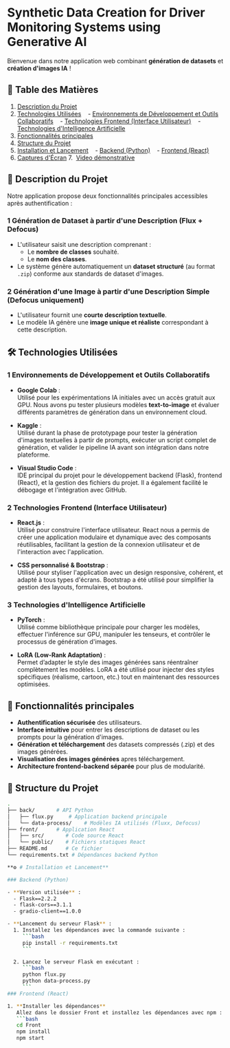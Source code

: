 # Synthetic Data Creation for Driver Monitoring Systems using Generative AI



Bienvenue dans notre application web combinant **génération de datasets** et **création d'images IA** !

## 📑 Table des Matières

1. [Description du Projet](#description-du-projet)
2. [Technologies Utilisées](#technologies-utilisees)
   - [Environnements de Développement et Outils Collaboratifs](#61-environnements-de-developpement-et-outils-collaboratifs)
   - [Technologies Frontend (Interface Utilisateur)](#62-technologies-frontend-interface-utilisateur)
   - [Technologies d'Intelligence Artificielle](#63-technologies-dintelligence-artificielle)
3. [Fonctionnalités principales](#fonctionnalites-principales)
4. [Structure du Projet](#structure-du-projet)
5. [Installation et Lancement](#installation-et-lancement)
   - [Backend (Python)](#backend-python)
   - [Frontend (React)](#frontend-react)
6. [Captures d'Écran](#captures-decran)
7.  [Video démonstrative](#video-demonstrative)


## 🚀 Description du Projet

Notre application propose deux fonctionnalités principales accessibles après authentification :

### 1 Génération de Dataset à partir d'une Description (Flux + Defocus)  
   - L'utilisateur saisit une description comprenant :
     - Le **nombre de classes** souhaité.
     - Le **nom des classes**.
   - Le système génère automatiquement un **dataset structuré** (au format `.zip`) conforme aux standards de dataset d'images.

### 2 Génération d'une Image à partir d'une Description Simple (Defocus uniquement) 
   - L'utilisateur fournit une **courte description textuelle**.
   - Le modèle IA génère une **image unique et réaliste** correspondant à cette description.

## 🛠️ Technologies Utilisées

### 1 Environnements de Développement et Outils Collaboratifs

- **Google Colab** :  
  Utilisé pour les expérimentations IA initiales avec un accès gratuit aux GPU. Nous avons pu tester plusieurs modèles **text-to-image** et évaluer différents paramètres de génération dans un environnement cloud.

- **Kaggle** :  
  Utilisé durant la phase de prototypage pour tester la génération d'images textuelles à partir de prompts, exécuter un script complet de génération, et valider le pipeline IA avant son intégration dans notre plateforme.

- **Visual Studio Code** :  
  IDE principal du projet pour le développement backend (Flask), frontend (React), et la gestion des fichiers du projet. Il a également facilité le débogage et l'intégration avec GitHub.

### 2 Technologies Frontend (Interface Utilisateur)

- **React.js** :  
  Utilisé pour construire l'interface utilisateur. React nous a permis de créer une application modulaire et dynamique avec des composants réutilisables, facilitant la gestion de la connexion utilisateur et de l'interaction avec l'application.

- **CSS personnalisé & Bootstrap** :  
  Utilisé pour styliser l'application avec un design responsive, cohérent, et adapté à tous types d'écrans. Bootstrap a été utilisé pour simplifier la gestion des layouts, formulaires, et boutons.

### 3 Technologies d'Intelligence Artificielle

- **PyTorch** :  
  Utilisé comme bibliothèque principale pour charger les modèles, effectuer l'inférence sur GPU, manipuler les tenseurs, et contrôler le processus de génération d'images.

- **LoRA (Low-Rank Adaptation)** :  
  Permet d’adapter le style des images générées sans réentraîner complètement les modèles. LoRA a été utilisé pour injecter des styles spécifiques (réalisme, cartoon, etc.) tout en maintenant des ressources optimisées.

## 🔑 Fonctionnalités principales

- **Authentification sécurisée** des utilisateurs.
- **Interface intuitive** pour entrer les descriptions de dataset ou les prompts pour la génération d'images.
- **Génération et téléchargement** des datasets compressés (.zip) et des images générées.
- **Visualisation des images générées** apres téléchargement.
- **Architecture frontend-backend séparée** pour plus de modularité.

## 📂 Structure du Projet
```bash
.
├── back/       # API Python
│   ├── flux.py     # Application backend principale
│   └── data-process/    # Modèles IA utilisés (Fluxx, Defocus)
├── front/      # Application React
│   ├── src/       # Code source React
│   └── public/    # Fichiers statiques React
├── README.md      # Ce fichier
└── requirements.txt # Dépendances backend Python

**⚙️ # Installation et Lancement**

### Backend (Python)

- **Version utilisée** :
  - Flask==2.2.2
  - flask-cors==3.1.1
  - gradio-client==1.0.0

- **Lancement du serveur Flask** :
  1. Installez les dépendances avec la commande suivante :
     ```bash
     pip install -r requirements.txt
     ```

  2. Lancez le serveur Flask en exécutant :
     ```bash
     python flux.py
     python data-process.py
     ```
### Frontend (React)

1. **Installer les dépendances**  
   Allez dans le dossier Front et installez les dépendances avec npm :
   ```bash
   cd Front
   npm install
   npm start
